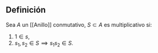 
## Definición

Sea $A$ un [[Anillo]] conmutativo, $S \subset A$ es multiplicativo si:
1. $1 \in s$,
2. $s_{1},s_{2} \in S \implies s_{1}s_{2} \in S$.